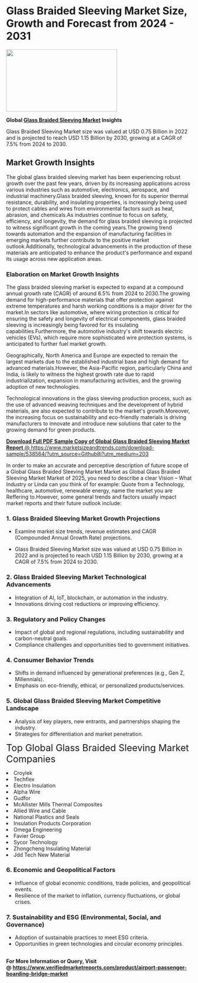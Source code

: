 <H1>Glass Braided Sleeving Market Size, Growth and Forecast from 2024 - 2031</H1><img class="aligncenter size-medium wp-image-584254" src="https://thirdeyenews.in/wp-content/uploads/2024/09/Global-Market-Research-300x168.jpeg" alt="" width="300" height="168" /><p><strong>Global&nbsp;<a href="https://www.marketsizeandtrends.com/download-sample/538564/?utm_source=Github8j?utm_medium=203">Glass Braided Sleeving Market</a> Insights</strong></p><p>Glass Braided Sleeving Market size was valued at USD 0.75 Billion in 2022 and is projected to reach USD 1.15 Billion by 2030, growing at a CAGR of 7.5% from 2024 to 2030.</p><p><h2>Market Growth Insights</h2> <p>The global glass braided sleeving market has been experiencing robust growth over the past few years, driven by its increasing applications across various industries such as automotive, electronics, aerospace, and industrial machinery.Glass braided sleeving, known for its superior thermal resistance, durability, and insulating properties, is increasingly being used to protect cables and wires from environmental factors such as heat, abrasion, and chemicals.As industries continue to focus on safety, efficiency, and longevity, the demand for glass braided sleeving is projected to witness significant growth in the coming years.The growing trend towards automation and the expansion of manufacturing facilities in emerging markets further contribute to the positive market outlook.Additionally, technological advancements in the production of these materials are anticipated to enhance the product's performance and expand its usage across new application areas.</p> <p><a href="#"></a></p> <h3>Elaboration on Market Growth Insights</h3> <p>The glass braided sleeving market is expected to expand at a compound annual growth rate (CAGR) of around 6.5% from 2024 to 2030.The growing demand for high-performance materials that offer protection against extreme temperatures and harsh working conditions is a major driver for the market.In sectors like automotive, where wiring protection is critical for ensuring the safety and longevity of electrical components, glass braided sleeving is increasingly being favored for its insulating capabilities.Furthermore, the automotive industry's shift towards electric vehicles (EVs), which require more sophisticated wire protection systems, is anticipated to further fuel market growth.</p> <p>Geographically, North America and Europe are expected to remain the largest markets due to the established industrial base and high demand for advanced materials.However, the Asia-Pacific region, particularly China and India, is likely to witness the highest growth rate due to rapid industrialization, expansion in manufacturing activities, and the growing adoption of new technologies.</p> <p>Technological innovations in the glass sleeving production process, such as the use of advanced weaving techniques and the development of hybrid materials, are also expected to contribute to the market's growth.Moreover, the increasing focus on sustainability and eco-friendly materials is driving manufacturers to innovate and introduce new solutions that cater to the growing demand for green products.</p> <p><a href="#"></p><p><span class=""><strong>Download Full PDF Sample Copy of Global Glass Braided Sleeving Market Report</strong> @ <a href="https://www.marketsizeandtrends.com/download-sample/538564/?utm_source=Github8j?utm_medium=203" target="_blank">https://www.marketsizeandtrends.com/download-sample/538564/?utm_source=Github8j?utm_medium=203</a></span></p><p>In order to make an accurate and perceptive description of future scope of a Global&nbsp;Glass Braided Sleeving Market Market as Global&nbsp;Glass Braided Sleeving Market Market of 2025, you need to describe a clear Vision &ndash; What Industry or Linda can you think of for example: Quote from a Technology, healthcare, automotive, renewable energy, name the market you are Reffering to.However, some general trends and factors usually impact market reports and their future outlook include:</p><h3>1.&nbsp;<strong>Glass Braided Sleeving Market Growth Projections</strong></h3><ul><li>Examine market size trends, revenue estimates and CAGR (Compounded Annual Growth Rate) projections.</li><li><p>Glass Braided Sleeving Market size was valued at USD 0.75 Billion in 2022 and is projected to reach USD 1.15 Billion by 2030, growing at a CAGR of 7.5% from 2024 to 2030.</p></li></ul><h3>2.&nbsp;<strong>Glass Braided Sleeving Market Technological Advancements</strong></h3><ul><li>Integration of AI, IoT, blockchain, or automation in the industry.</li><li>Innovations driving cost reductions or improving efficiency.</li></ul><h3>3.&nbsp;<strong>Regulatory and Policy Changes</strong></h3><ul><li>Impact of global and regional regulations, including sustainability and carbon-neutral goals.</li><li>Compliance challenges and opportunities tied to government initiatives.</li></ul><h3>4.&nbsp;<strong>Consumer Behavior Trends</strong></h3><ul><li>Shifts in demand influenced by generational preferences (e.g., Gen Z, Millennials).</li><li>Emphasis on eco-friendly, ethical, or personalized products/services.</li></ul><h3>5.&nbsp;<strong>Global Glass Braided Sleeving Market Competitive Landscape</strong></h3><ul><li>Analysis of key players, new entrants, and partnerships shaping the industry.</li><li>Strategies for differentiation and market penetration.</li></ul><p data-pm-slice="1 1 []"><span style="color: inherit; font-family: inherit; font-size: 25px;">Top Global Glass Braided Sleeving Market Companies</span></p><div class="" data-test-id=""><p><li>Croylek</li><li> Techflex</li><li> Electro Insulation</li><li> Alpha Wire</li><li> Gudfor</li><li> McAllister Mills Thermal Composites</li><li> Allied Wire and Cable</li><li> National Plastics and Seals</li><li> Insulation Products Corporation</li><li> Omega Engineering</li><li> Favier Group</li><li> Sycor Technology</li><li> Zhongcheng Insulating Material</li><li> Jdd Tech New Material</li></p></div><h3>6.&nbsp;<strong>Economic and Geopolitical Factors</strong></h3><ul><li>Influence of global economic conditions, trade policies, and geopolitical events.</li><li>Resilience of the market to inflation, currency fluctuations, or global crises.</li></ul><h3>7.&nbsp;<strong>Sustainability and ESG (Environmental, Social, and Governance)</strong></h3><ul><li>Adoption of sustainable practices to meet ESG criteria.</li><li>Opportunities in green technologies and circular economy principles.</li></ul><h2><strong style="font-size: 14px;">For More Information or Query, Visit @&nbsp;</strong><a style="background-color: #ffffff; font-size: 14px;" href="https://www.marketsizeandtrends.com/report/glass-braided-sleeving-market/" target="_blank">https://www.verifiedmarketreports.com/product/airport-passenger-boarding-bridge-market</a></h2>
